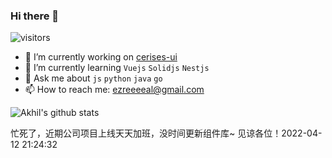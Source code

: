 ### Hi there 👋

![visitors](https://visitor-badge.deta.dev/badge?page_id=Yorksh1re.readme)

- 🔭 I’m currently working on [cerises-ui](https://cerises-ui.edoc.wiki)
- 🌱 I’m currently learning `Vuejs` `Solidjs` `Nestjs`
- 💬 Ask me about `js` `python` `java` `go`
- 📫 How to reach me: ezreeeeal@gmail.com

![Akhil's github stats](https://github-readme-stats.vercel.app/api?username=Yorksh1re&show_icons=true&theme=dark)

忙死了，近期公司项目上线天天加班，没时间更新组件库~
见谅各位！2022-04-12 21:24:32
